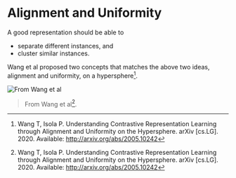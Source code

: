 # Alignment and Uniformity


A good representation should be able to

- separate different instances, and
- cluster similar instances.

Wang et al proposed two concepts that matches the above two ideas, alignment and uniformity, on a hypersphere[^Wang2005].

![From Wang et al](../assets/alignment-and-uniformity/wang2005-alignment-uniformity.png)
> From Wang et al[^Wang2005].



[^Wang2005]: Wang T, Isola P. Understanding Contrastive Representation Learning through Alignment and Uniformity on the Hypersphere. arXiv [cs.LG]. 2020. Available: http://arxiv.org/abs/2005.10242
